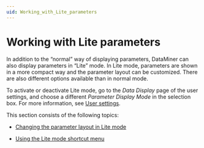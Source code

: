 ```yaml
---
uid: Working_with_Lite_parameters
---
```


# Working with Lite parameters

In addition to the “normal” way of displaying parameters, DataMiner can also display parameters in “Lite” mode. In Lite mode, parameters are shown in a more compact way and the parameter layout can be customized. There are also different options available than in normal mode.

To activate or deactivate Lite mode, go to the *Data Display* page of the user settings, and choose a different *Parameter Display Mode* in the selection box. For more information, see [User settings](xref:User_settings).

This section consists of the following topics:

- [Changing the parameter layout in Lite mode](Changing_the_parameter_layout_in_Lite_mode.md)

- [Using the Lite mode shortcut menu](Using_the_Lite_mode_shortcut_menu.md)
